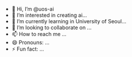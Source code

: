 - 👋 Hi, I’m @uos-ai
- 👀 I’m interested in creating ai...
- 🌱 I’m currently learning in University of Seoul...
- 💞️ I’m looking to collaborate on ...
- 📫 How to reach me ...
- 😄 Pronouns: ...
- ⚡ Fun fact: ...

<!---
uos-ai/uos-ai는 'README.md '(이 파일)이 GitHub 프로필에 표시되므로 ✨ 특별 ✨ 저장소입니다.
미리보기 링크를 클릭하여 변경 사항을 살펴볼 수 있습니다.
--->
